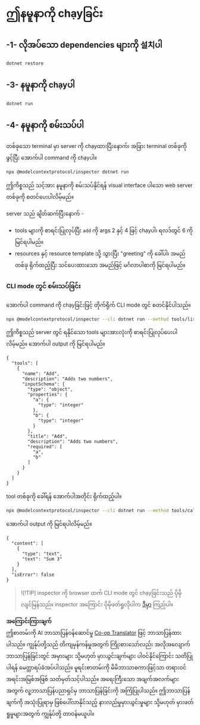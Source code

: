 <!--
CO_OP_TRANSLATOR_METADATA:
{
  "original_hash": "07863f50601f395c3bdfce30f555f11a",
  "translation_date": "2025-07-13T17:51:13+00:00",
  "source_file": "03-GettingStarted/01-first-server/solution/dotnet/README.md",
  "language_code": "my"
}
-->
# ဤနမူနာကို chạyခြင်း

## -1- လိုအပ်သော dependencies များကို 설치ပါ

```bash
dotnet restore
```

## -3- နမူနာကို chạyပါ


```bash
dotnet run
```

## -4- နမူနာကို စမ်းသပ်ပါ

တစ်ခုသော terminal မှာ server ကို chạyထားပြီးနောက်၊ အခြား terminal တစ်ခုကို ဖွင့်ပြီး အောက်ပါ command ကို chạyပါ။

```bash
npx @modelcontextprotocol/inspector dotnet run
```

ဤကိစ္စသည် သင့်အား နမူနာကို စမ်းသပ်နိုင်ရန် visual interface ပါသော web server တစ်ခုကို စတင်ပေးပါလိမ့်မည်။

server သည် ချိတ်ဆက်ပြီးနောက် -

- tools များကို စာရင်းပြုလုပ်ပြီး `add` ကို args 2 နှင့် 4 ဖြင့် chạyပါ၊ ရလဒ်တွင် 6 ကို မြင်ရပါမည်။
- resources နှင့် resource template သို့ သွားပြီး "greeting" ကို ခေါ်ပါ၊ အမည်တစ်ခု ရိုက်ထည့်ပြီး သင်ပေးထားသော အမည်ဖြင့် မင်္ဂလာပါစာကို မြင်ရပါမည်။

### CLI mode တွင် စမ်းသပ်ခြင်း

အောက်ပါ command ကို chạyခြင်းဖြင့် တိုက်ရိုက် CLI mode တွင် စတင်နိုင်ပါသည်။

```bash
npx @modelcontextprotocol/inspector --cli dotnet run --method tools/list
```

ဤကိစ္စသည် server တွင် ရနိုင်သော tools များအားလုံးကို စာရင်းပြုလုပ်ပေးပါလိမ့်မည်။ အောက်ပါ output ကို မြင်ရပါမည်။

```text
{
  "tools": [
    {
      "name": "Add",
      "description": "Adds two numbers",
      "inputSchema": {
        "type": "object",
        "properties": {
          "a": {
            "type": "integer"
          },
          "b": {
            "type": "integer"
          }
        },
        "title": "Add",
        "description": "Adds two numbers",
        "required": [
          "a",
          "b"
        ]
      }
    }
  ]
}
```

tool တစ်ခုကို ခေါ်ရန် အောက်ပါအတိုင်း ရိုက်ထည့်ပါ။

```bash
npx @modelcontextprotocol/inspector --cli dotnet run --method tools/call --tool-name Add --tool-arg a=1 --tool-arg b=2
```

အောက်ပါ output ကို မြင်ရပါလိမ့်မည်။

```text
{
  "content": [
    {
      "type": "text",
      "text": "Sum 3"
    }
  ],
  "isError": false
}
```

> ![!TIP]
> inspector ကို browser ထက် CLI mode တွင် chạyခြင်းသည် ပိုမိုလျင်မြန်သည်။
> inspector အကြောင်း ပိုမိုဖတ်ရှုလိုပါက [ဒီမှာ](https://github.com/modelcontextprotocol/inspector) ကြည့်ပါ။

**အကြောင်းကြားချက်**  
ဤစာတမ်းကို AI ဘာသာပြန်ဝန်ဆောင်မှု [Co-op Translator](https://github.com/Azure/co-op-translator) ဖြင့် ဘာသာပြန်ထားပါသည်။ ကျွန်ုပ်တို့သည် တိကျမှန်ကန်မှုအတွက် ကြိုးစားသော်လည်း အလိုအလျောက် ဘာသာပြန်ခြင်းတွင် အမှားများ သို့မဟုတ် မှားယွင်းချက်များ ပါဝင်နိုင်ကြောင်း သတိပြုပါရန် မေတ္တာရပ်ခံအပ်ပါသည်။ မူရင်းစာတမ်းကို မိမိဘာသာစကားဖြင့်သာ တရားဝင်အရင်းအမြစ်အဖြစ် သတ်မှတ်သင့်ပါသည်။ အရေးကြီးသော အချက်အလက်များအတွက် လူ့ဘာသာပြန်ပညာရှင်မှ ဘာသာပြန်ခြင်းကို အကြံပြုပါသည်။ ဤဘာသာပြန်ချက်ကို အသုံးပြုရာမှ ဖြစ်ပေါ်လာနိုင်သည့် နားလည်မှုမှားယွင်းမှုများ သို့မဟုတ် မှားဖတ်ရှုမှုများအတွက် ကျွန်ုပ်တို့ တာဝန်မယူပါ။